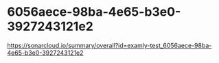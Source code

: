 # 6056aece-98ba-4e65-b3e0-3927243121e2
https://sonarcloud.io/summary/overall?id=examly-test_6056aece-98ba-4e65-b3e0-3927243121e2
